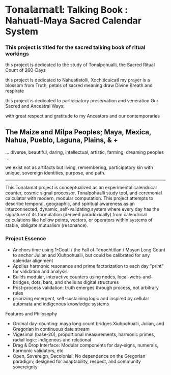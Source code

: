 # 𝕋𝕠𝕟𝕒𝕝𝕒𝕞𝕒𝕥𝕝: Talking Book : Nahuatl-Maya Sacred Calendar System

### This project is titled for the sacred talking book of ritual workings 


this project is dedicated to the study of Tonalpohualli, the Sacred Ritual Count of 260-Days

this project is dedicated to Nahuatlatolli, Xochitlcuicatl 
my prayer is a blossom from Truth, petals of sacred meaning draw Divine Breath and respirate

this project is dedicated to participatory preservation and veneration Our Sacred and Ancestral Ways:

with great respect and gratitude to my Ancestors and our contemporaries

## The Maize and Milpa Peoples; Maya, Mexica, Nahua, Pueblo, Laguna, Plains, & +
... diverse, beautiful, daring, intellectual, artistic, farming, dreaming peoples ...

we exist not as artifacts but living, remembering, participatory kin with unique, sovereign identities, purpose, and path.


*** 

This Tonalamat project is conceptualized as an experimental calendrical counter, cosmic signal processor, Tonalpohualli study tool, and ceremonial calculator with modern, modular computation.
This project attempts to describe temporal, geographic, and spiritual awareness as an interconnected, dynamic, self-validating system where every day has the signature of its formulation (derived paradoxically) from calendrical calculations like hollow points, vectors, or operators within systems of stable, obligate mutualism (resonance).

### Project Essence
* Anchors time using 1-Coatl / the Fall of Tenochtitlan / Mayan Long Count to anchor Julian and Xiuhpohualli, but could be calibrated for any calendar alignment
* Applies harmonic resonance and prime factorization to each day "print" for validation and analysis
* Builds modular, interactive counters using nodes, local-webs-and-bridges, dots, bars, and shells as digital structures
* Post-process validation: truth emerges through process, not arbitrary rules
* priorizing emergent, self-sustaining logic and inspired by cellular automata and indigenous knowledge systems

Features and Philosophy

* Ordinal day-counting: maya long count bridges Xiuhpohualli, Julian, and Gregorian in continuous date stream
* Vigesimal (base-20), proportional measurements, harmonic primes, radial logic: indigenous and relational 
* Drag & Drop Interface: Modular components for day-signs, numerals, harmonic validators, etc
* Open, Sovereign, Decolonial: No dependence on the Gregorian paradigm; designed for adaptability, respect, and community sovereignty
